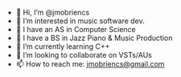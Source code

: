 - 👋 Hi, I’m @jmobriencs
- 👀 I’m interested in music software dev.
- 📜 I have an AS in Computer Science
- 📜 I have a BS in Jazz Piano & Music Production
- 🌱 I’m currently learning C++
- 💞️ I’m looking to collaborate on VSTs/AUs
- 📫 How to reach me: jmobriencs@gmail.com
